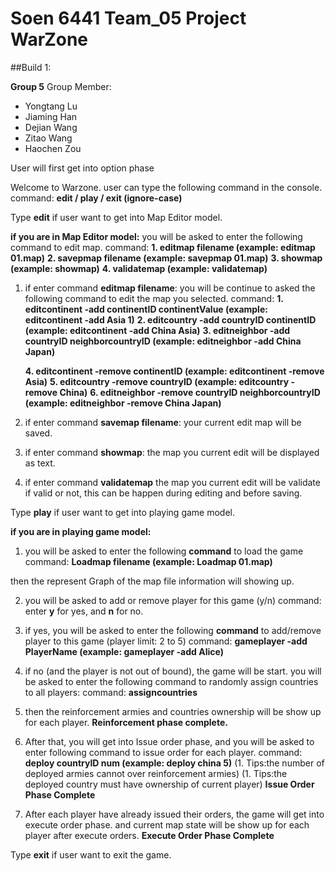 # Soen 6441 Team_05 Project WarZone
##Build 1:

**Group 5**
Group Member:
- Yongtang Lu
- Jiaming Han
- Dejian Wang
- Zitao Wang
- Haochen Zou


User will first get into option phase

 Welcome to Warzone.
user can type the following command in the console.
command: **edit / play / exit  (ignore-case)**

Type **edit** if user  want to get into Map Editor model.
 
 **if you are in Map Editor model:**
 you will be asked to enter the following command to edit map. 
 command: **1. editmap filename     (example: editmap 01.map)**
          **2. savepmap filename    (example: savepmap 01.map)**
          **3. showmap              (example: showmap)**
          **4. validatemap          (example: validatemap)**
          
 1. if enter command **editmap filename**: you will be continue to asked the following command to edit the map you selected.
command: **1. editcontinent -add continentID continentValue (example: editcontinent -add Asia 1)**
         **2. editcountry -add countryID continentID (example: editcontinent -add China Asia)**
         **3. editneighbor -add countryID neighborcountryID (example: editneighbor -add China Japan)**
          
    **4. editcontinent -remove continentID  (example: editcontinent -remove Asia)**
    **5. editcountry -remove countryID  (example: editcountry -remove China)**
    **6. editneighbor -remove countryID neighborcountryID (example: editneighbor -remove China Japan)**
 
 2. if enter command **savemap filename**: your current edit map will be saved.
 
 3. if enter command **showmap**: the map you current edit will be displayed as text.
 
 4. if enter command **validatemap** the map you current edit will be validate if valid or not, this can be happen during editing and before saving. 
 
 
 Type **play** if user  want to get into playing game model.
 
 **if you are in playing game model:**
 
1. you will be asked to enter the following **command** to load the game
  command: **Loadmap filename   (example: Loadmap 01.map)**
  
 then the represent Graph of the map file information will showing up.

2. you will be asked to add or remove player for this game (y/n)
  command: enter **y** for yes, and **n** for no.

3. if yes, you will be asked to enter the following **command** to add/remove player to this game (player limit: 2 to 5)
  command: **gameplayer -add PlayerName   (example: gameplayer -add Alice)**

4. if no (and the player is not out of bound),  the game will be start. you will be asked to enter the following command to randomly assign countries to all players:
  command: **assigncountries**
 
5. then the reinforcement armies and countries ownership will be show up for each player. 
**Reinforcement phase complete.**

6. After that, you will get into Issue order phase, and you will be asked to enter following command to issue order for each player.
  command: **deploy countryID num   (example: deploy china 5)**
  (1. Tips:the number of deployed armies cannot over reinforcement armies)
  (1. Tips:the deployed country must have ownership of current player)
 **Issue Order Phase Complete**
 
7. After each player have already issued their orders, the game will get into execute order phase. and current map state will be show up for each player after execute orders.
 **Execute Order Phase Complete**
 
 
 Type **exit** if user  want to exit the game.